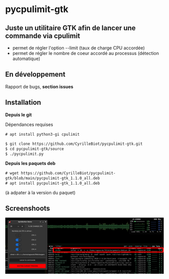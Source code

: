 # pycpulimit-gtk

## Juste un utilitaire GTK afin de lancer une commande via cpulimit
  * permet de régler l'option --limit (taux de charge CPU accordée)
  * permet de régler le nombre de coeur accordé au processus (détection automatique)
  
## En développement

Rapport de bugs, **section issues**

## Installation

**Depuis le git**

Dépendances requises

```
# apt install python3-gi cpulimit
```

```
$ git clone https://github.com/CyrilleBiot/pycpulimit-gtk.git
$ cd pycpulimit-gtk/source
$ ./pycpulimit.py
```

**Depuis les paquets deb**

```
# wget https://github.com/CyrilleBiot/pycpulimit-gtk/blob/main/pycpulimit-gtk_1.1.0_all.deb
# apt install pycpulimit-gtk_1.1.0_all.deb
```

(à adpater à la version du paquet)


## Screenshoots

![screenshoot](./pycpulimit01.png)
